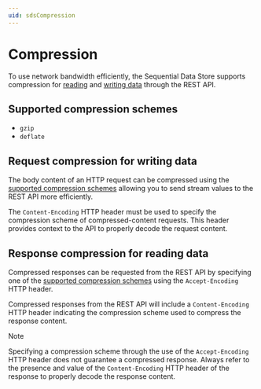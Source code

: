 ```yaml
---
uid: sdsCompression
---
```


# Compression
To use network bandwidth efficiently, the Sequential Data Store supports compression for [reading](xref:sdsReadingDataApi) and
[writing data](xref:sdsWritingDataApi) through the REST API.

## Supported compression schemes
- ``gzip``
- ``deflate``

## Request compression for writing data
The body content of an HTTP request can be compressed using the [supported compression schemes](#supported-compression-schemes) allowing you to send stream values to the REST API more efficiently.

The ``Content-Encoding`` HTTP header must be used to specify the compression scheme of compressed-content requests. This header provides context to the API to properly decode the request content.

## Response compression for reading data
Compressed responses can be requested from the REST API by specifying one of the [supported compression schemes](#supported-compression-schemes) using the ``Accept-Encoding`` HTTP header.

Compressed responses from the REST API will include a ``Content-Encoding`` HTTP header indicating the compression scheme used to compress the response content.

> [!Note]
> Specifying a compression scheme through the use of the ``Accept-Encoding`` HTTP header does not guarantee a compressed response. Always refer to the presence and value of the ``Content-Encoding`` HTTP header of the response to properly decode the response content. 

